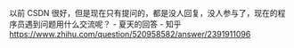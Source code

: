 以前 CSDN 很好，但是现在只有提问的，都是没人回复，没人参与了，现在的程序员遇到问题用什么交流呢？ - 夏天的回答 - 知乎
https://www.zhihu.com/question/520958582/answer/2391911096
